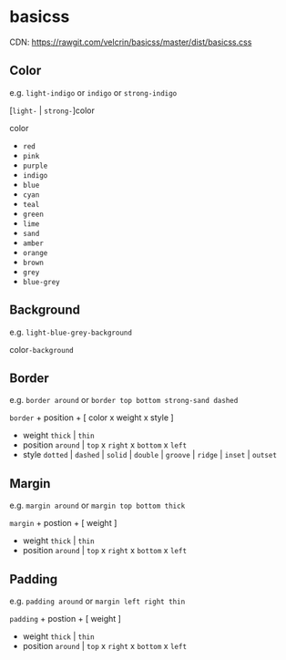 # basicss

CDN: https://rawgit.com/velcrin/basicss/master/dist/basicss.css

## Color

e.g. `light-indigo` or `indigo` or `strong-indigo`

[`light-` | `strong-`]color

color
  + `red`
  + `pink`
  + `purple`
  + `indigo`
  + `blue`
  + `cyan`
  + `teal`
  + `green`
  + `lime`
  + `sand`
  + `amber`
  + `orange`
  + `brown`
  + `grey`
  + `blue-grey`

## Background

e.g. `light-blue-grey-background`

color`-background`

## Border

e.g. `border around` or `border top bottom strong-sand dashed`

`border` + position + [ color x weight x style ] 

 + weight `thick` | `thin`
 + position `around` | `top` x `right` x `bottom` x `left`
 + style `dotted` | `dashed` | `solid` | `double` | `groove` | `ridge` | `inset` | `outset`

## Margin
e.g. `margin around` or `margin top bottom thick`

`margin` + postion + [ weight ]

 + weight `thick` | `thin`
 + position `around` | `top` x `right` x `bottom` x `left`
 
## Padding
e.g. `padding around` or `margin left right thin`

`padding` + postion + [ weight ]

 + weight `thick` | `thin`
 + position `around` | `top` x `right` x `bottom` x `left`
